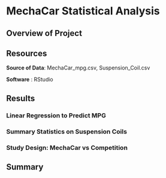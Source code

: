 # MechaCar Statistical Analysis

## Overview of Project

## Resources

**Source of Data**: MechaCar_mpg.csv, Suspension_Coil.csv

**Software** : RStudio




## Results

### Linear Regression to Predict MPG

### Summary Statistics on Suspension Coils

### Study Design: MechaCar vs Competition

## Summary



